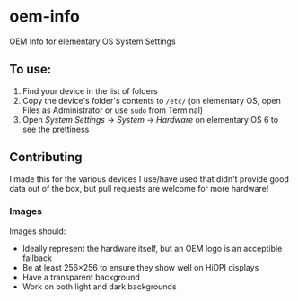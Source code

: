 # oem-info

OEM Info for elementary OS System Settings

## To use:

1. Find your device in the list of folders
2. Copy the device's folder's contents to `/etc/` (on elementary OS, open Files as Administrator or use `sudo` from Terminal)
3. Open _System Settings_ → _System_ → _Hardware_ on elementary OS 6 to see the prettiness

## Contributing

I made this for the various devices I use/have used that didn't provide good data out of the box, but pull requests are welcome for more hardware!

### Images

Images should:

- Ideally represent the hardware itself, but an OEM logo is an acceptible fallback
- Be at least 256×256 to ensure they show well on HiDPI displays
- Have a transparent background
- Work on both light and dark backgrounds

